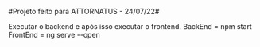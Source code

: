 #Projeto feito para ATTORNATUS - 24/07/22#

Executar o backend e após isso executar o frontend.
BackEnd = npm start
FrontEnd = ng serve --open
